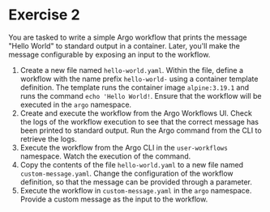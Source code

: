 # Exercise 2

You are tasked to write a simple Argo workflow that prints the message "Hello World" to standard output in a container. Later, you'll make the message configurable by exposing an input to the workflow.

1. Create a new file named `hello-world.yaml`. Within the file, define a workflow with the name prefix `hello-world-` using a container template definition. The template runs the container image `alpine:3.19.1` and runs the command `echo 'Hello World!`. Ensure that the workflow will be executed in the `argo` namespace.
2. Create and execute the workflow from the Argo Workflows UI. Check the logs of the workflow execution to see that the correct message has been printed to standard output. Run the Argo command from the CLI to retrieve the logs.
3. Execute the workflow from the Argo CLI in the `user-workflows` namespace. Watch the execution of the command.
4. Copy the contents of the file `hello-world.yaml` to a new file named `custom-message.yaml`. Change the configuration of the workflow definition, so that the message can be provided through a parameter.
5. Execute the workflow in `custom-message.yaml` in the `argo` namespace. Provide a custom message as the input to the workflow.
